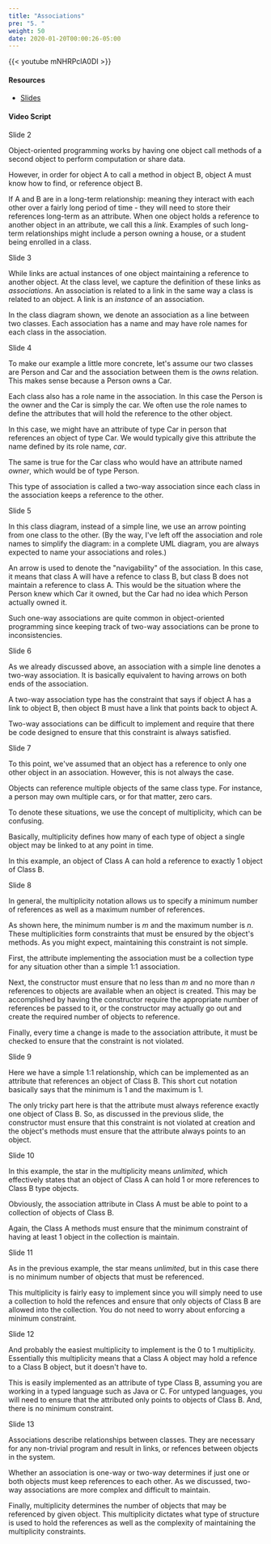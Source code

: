 ```yaml
---
title: "Associations"
pre: "5. "
weight: 50
date: 2020-01-20T00:00:26-05:00
---
```


{{< youtube mNHRPclA0DI >}}

#### Resources

* [Slides](/3-cc310/02-review-oop/05-associations-slides.pptx)

#### Video Script

Slide 2

Object-oriented programming works by having one object call methods of a second object to perform computation or share data.

However, in order for object A to call a method in object B, object A must know how to find, or reference object B.

If A and B are in a long-term relationship: meaning they interact with each other over a fairly long period of time - they will need to store their references long-term as an attribute. When one object holds a reference to another object in an attribute, we call this a _link_. Examples of such long-term relationships might include a person owning a house, or a student being enrolled in a class.

Slide 3

While links are actual instances of one object maintaining a reference to another object. At the class level, we capture the definition of these links as _associations_.  An association is related to a link in the same way a class is related to an object. A link is an _instance_ of an association.  

In the class diagram shown, we denote an association as a line between two classes. Each association has a name and may have role names for each class in the association.

Slide 4

To make our example a little more concrete, let's assume our two classes are Person and Car and the association between them is the _owns_ relation. This makes sense because a Person owns a Car.

Each class also has a role name in the association. In this case the Person is the owner and the Car is simply the car. We often use the role names to define the attributes that will hold the reference to the other object.

In this case, we might have an attribute of type Car in person that references an object of type Car. We would typically give this attribute the name defined by its role name, _car_.

The same is true for the Car class who would have an attribute named _owner_, which would be of type Person.

This type of association is called a two-way association since each class in the association keeps a reference to the other.

Slide 5

In this class diagram, instead of a simple line, we use an arrow pointing from one class to the other. (By the way, I've left off the association and role names to simplify the diagram: in a complete UML diagram, you are always expected to name your associations and roles.)

An arrow is used to denote the "navigability" of the association. In this case, it means that class A will have a refence to class B, but class B does not maintain a reference to class A. This would be the situation where the Person knew which Car it owned, but the Car had no idea which Person actually owned it.

Such one-way associations are quite common in object-oriented programming since keeping track of two-way associations can be prone to inconsistencies.

Slide 6

As we already discussed above, an association with a simple line denotes a two-way association. It is basically equivalent to having arrows on both ends of the association.

A two-way association type has the constraint that says if object A has a link to object B, then object B must have a link that points back to object A.

Two-way associations can be difficult to implement and require that there be code designed to ensure that this constraint is always satisfied.

Slide 7

To this point, we've assumed that an object has a reference to only one other object in an association. However, this is not always the case.

Objects can reference multiple objects of the same class type. For instance, a person may own multiple cars, or for that matter, zero cars.

To denote these situations, we use the concept of multiplicity, which can be confusing.

Basically, multiplicity defines how many of each type of object a single object may be linked to at any point in time.

In this example, an object of Class A can hold a reference to exactly 1 object of Class B.

Slide 8

In general, the multiplicity notation allows us to specify a minimum number of references as well as a maximum number of references.

As shown here, the minimum number is _m_ and the maximum number is _n_.  These multiplicities form constraints that must be ensured by the object's methods. As you might expect, maintaining this constraint is not simple.

First, the attribute implementing the association must be a collection type for any situation other than a simple 1:1 association.

Next, the constructor must ensure that no less than _m_ and no more than _n_ references to objects are available when an object is created. This may be accomplished by having the constructor require the appropriate number of references be passed to it, or the constructor may actually go out and create the required number of objects to reference.

Finally, every time a change is made to the association attribute, it must be checked to ensure that the constraint is not violated.

Slide 9

Here we have a simple 1:1 relationship, which can be implemented as an attribute that references an object of Class B. This short cut notation basically says that the minimum is 1 and the maximum is 1.

The only tricky part here is that the attribute must always reference exactly one object of Class B. So, as discussed in the previous slide, the constructor must ensure that this constraint is not violated at creation and the object's methods must ensure that the attribute always points to an object.

Slide 10

In this example, the star in the multiplicity means _unlimited_, which effectively states that an object of Class A can hold 1 or more references to Class B type objects.

Obviously, the association attribute in Class A must be able to point to a collection of objects of Class B.

Again, the Class A methods must ensure that the minimum constraint of having at least 1 object in the collection is maintain.  

Slide 11

As in the previous example, the star means _unlimited_, but in this case there is no minimum number of objects that must be referenced.

This multiplicity is fairly easy to implement since you will simply need to use a collection to hold the refences and ensure that only objects of Class B are allowed into the collection. You do not need to worry about enforcing a minimum constraint.

Slide 12

And probably the easiest multiplicity to implement is the 0 to 1 multiplicity. Essentially this multiplicity means that a Class A object may hold a refence to a Class B object, but it doesn't have to.

This is easily implemented as an attribute of type Class B, assuming you are working in a typed language such as Java or C. For untyped languages, you will need to ensure that the attributed only points to objects of Class B. And, there is no minimum constraint.

Slide 13

Associations describe relationships between classes. They are necessary for any non-trivial program and result in links, or refences between objects in the system.

Whether an association is one-way or two-way determines if just one or both objects must keep references to each other. As we discussed, two-way associations are more complex and difficult to maintain.

Finally, multiplicity determines the number of objects that may be referenced by given object. This multiplicity dictates what type of structure is used to hold the references as well as the complexity of maintaining the multiplicity constraints.
